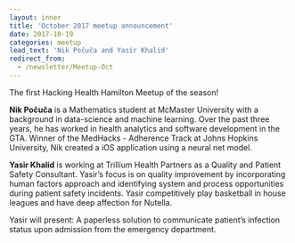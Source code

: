 ```yaml
---
layout: inner
title: 'October 2017 meetup announcement'
date: 2017-10-19
categories: meetup
lead_text: 'Nik Počuča and Yasir Khalid'
redirect_from:
  - /newsletter/Meetup-Oct
---
```


The first Hacking Health Hamilton Meetup of the season!

**Nik Počuča** is a Mathematics student at McMaster University with a background in data-science and machine learning. Over the past three years, he has worked in health analytics and software development in the GTA. Winner of the MedHacks - Adherence Track at Johns Hopkins University, Nik created a iOS application using a neural net model.

**Yasir Khalid** is working at Trillium Health Partners as a Quality and Patient Safety Consultant. Yasir’s focus is on quality improvement by incorporating human factors approach and identifying system and process opportunities during patient safety incidents. Yasir competitively play basketball in house leagues and have deep affection for Nutella.

Yasir will present: A paperless solution to communicate patient’s infection status upon admission from the emergency department.
